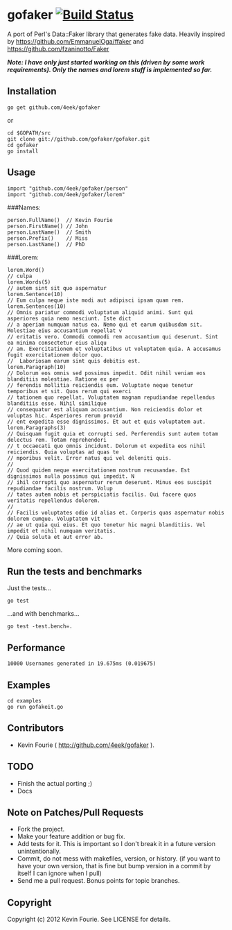 # gofaker [![Build Status](https://drone.io/github.com/4eek/gofaker/status.png)](https://drone.io/github.com/4eek/gofaker/latest)

A port of Perl's Data::Faker library that generates fake data.
Heavily inspired by https://github.com/EmmanuelOga/ffaker and https://github.com/fzaninotto/Faker

***Note: I have only just started working on this (driven by some work requirements). Only the names and lorem stuff is implemented so far.***

## Installation

    go get github.com/4eek/gofaker

or

    cd $GOPATH/src
    git clone git://github.com/gofaker/gofaker.git
    cd gofaker
    go install

## Usage

    import "github.com/4eek/gofaker/person"
    import "github.com/4eek/gofaker/lorem"

###Names:

    person.FullName()  // Kevin Fourie
    person.FirstName() // John
    person.LastName()  // Smith
    person.Prefix()    // Miss
    person.LastName()  // PhD

###Lorem:

    lorem.Word()
    // culpa
    lorem.Words(5)
    // autem sint sit quo aspernatur
    lorem.Sentence(10)
    // Eum culpa neque iste modi aut adipisci ipsam quam rem. 
    lorem.Sentences(10)
    // Omnis pariatur commodi voluptatum aliquid animi. Sunt qui asperiores quia nemo nesciunt. Iste dict
    // a aperiam numquam natus ea. Nemo qui et earum quibusdam sit. Molestiae eius accusantium repellat v
    // eritatis vero. Commodi commodi rem accusantium qui deserunt. Sint ea minima consectetur eius aliqu
    // am. Exercitationem et voluptatibus ut voluptatem quia. A accusamus fugit exercitationem dolor quo.
    //  Laboriosam earum sint quis debitis est.
    lorem.Paragraph(10)
    // Dolorum eos omnis sed possimus impedit. Odit nihil veniam eos blanditiis molestiae. Ratione ex per
    // ferendis mollitia reiciendis eum. Voluptate neque tenetur temporibus et sit. Quos rerum qui exerci
    // tationem quo repellat. Voluptatem magnam repudiandae repellendus blanditiis esse. Nihil similique 
    // consequatur est aliquam accusantium. Non reiciendis dolor et voluptas hic. Asperiores rerum provid
    // ent expedita esse dignissimos. Et aut et quis voluptatem aut.
    lorem.Paragraphs(3)
    // Quisquam fugit quia et corrupti sed. Perferendis sunt autem totam delectus rem. Totam reprehenderi
    // t occaecati quo omnis incidunt. Dolorum et expedita eos nihil reiciendis. Quia voluptas ad quas te
    // mporibus velit. Error natus qui vel deleniti quis.
    //
    // Quod quidem neque exercitationem nostrum recusandae. Est dignissimos nulla possimus qui impedit. N
    // ihil corrupti quo aspernatur rerum deserunt. Minus eos suscipit repudiandae facilis nostrum. Volup
    // tates autem nobis et perspiciatis facilis. Qui facere quos veritatis repellendus dolorem.
    //
    // Facilis voluptates odio id alias et. Corporis quas aspernatur nobis dolorem cumque. Voluptatem vit
    // ae ut quia qui eius. Et quo tenetur hic magni blanditiis. Vel impedit et nihil numquam veritatis. 
    // Quia soluta et aut error ab.

More coming soon.

## Run the tests and benchmarks

Just the tests...

    go test

...and with benchmarks...

    go test -test.bench=.

## Performance

    10000 Usernames generated in 19.675ms (0.019675)

## Examples

    cd examples
    go run gofakeit.go

## Contributors

* Kevin Fourie ( http://github.com/4eek/gofaker ).

## TODO

* Finish the actual porting ;)
* Docs

## Note on Patches/Pull Requests

* Fork the project.
* Make your feature addition or bug fix.
* Add tests for it. This is important so I don't break it in a future version unintentionally.
* Commit, do not mess with makefiles, version, or history.
  (if you want to have your own version, that is fine but bump version in a commit by itself I can ignore when I pull)
* Send me a pull request. Bonus points for topic branches.

## Copyright

Copyright (c) 2012 Kevin Fourie. See LICENSE for details.

